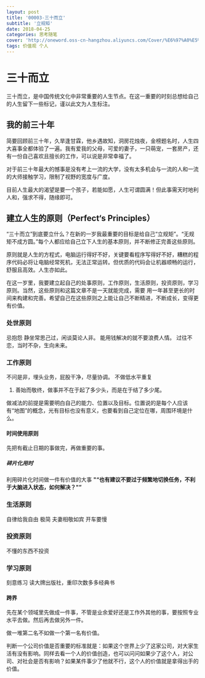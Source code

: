 ```yaml
---
layout: post
title: '00003-三十而立'
subtitle: '立规矩'
date: 2018-04-25
categories: 思考随笔
cover: 'http://oneword.oss-cn-hangzhou.aliyuncs.com/Cover/%E6%97%A0%E5%8D%B0%E8%89%AF%E5%93%81%20%E5%9C%B0%E5%B9%B3%E7%BA%BF3.jpg'
tags: 价值观 个人 
---
```


# 三十而立
三十而立，是中国传统文化中非常重要的人生节点。在这一重要的时刻总想给自己的人生留下一些标记，谨以此文为人生标注。
##  我的前三十年
简要回顾前三十年，久旱逢甘霖，他乡遇故知，洞房花烛夜，金榜题名时，人生四大喜事全都体验了一遍。我有爱我的父母，可爱的妻子，一只萌宠，一套房产，还有一份自己喜欢且擅长的工作，可以说是非常幸福了。

对于前三十年最大的憾事是没有考上一流的大学，没有太多机会与一流的人和一流的大师接触学习，限制了视野的宽度与广度。

目前人生最大的渴望是要一个孩子，若能如愿，人生可谓圆满！但此事需天时地利人和，强求不得，随缘即可。

## 建立人生的原则（Perfect‘s Principles）
“三十而立”到底要立什么？在新的一岁我最重要的目标是给自己“立规矩”。“无规矩不成方圆。”每个人都应给自己立下人生的基本原则，并不断修正完善这些原则。

原则就是人生的方程式，电脑运行得好不好，关键要看程序写得好不好，糟糕的程序代码必将让电脑经常死机，无法正常运转。但优质的代码会让机器顺畅的运行，舒服且高效。人生亦如此。

在这一岁里，我要建立起自己的处事原则，工作原则，生活原则，投资原则，学习原则。当然，这些原则和这篇文章不是一天就能完成，需要 用一年甚至更长的时间来构建和完善。希望自己在这些原则之上能让自己不断精进，不断成长，变得更有价值。

### 处世原则

忌抱怨
静坐常思己过，闲谈莫论人非。
能用钱解决的就不要浪费人情。
过往不恋，当时不杂，生向未来。

### 工作原则
不问是非，埋头业务，屁股干净，尽量协调。
不做低水平重复
1. 善始而敬终，做事并不在于起了多少头，而是在于结了多少尾。

做减法的前提是需要明白自己的能力、位置以及目标。位置说的是每个人应该有“地图”的概念，光有目标也没有意义，也要看到自己定位在哪，周围环境是什么。
  
#### 时间使用原则
先把有截止日期的事做完，再做重要的事。

##### 碎片化用时
利用碎片化时间做一件有价值的大事 **"<Q>也有建议不要过于频繁地切换任务，不利于大脑进入状态，如何解决？"** 

### 生活原则
自律给我自由
极简
夫妻相敬如宾
开车要慢
### 投资原则
不懂的东西不投资
### 学习原则
刻意练习
读大牌出版社，重印次数多多经典书

#### 跨界
先在某个领域里先做成一件事，不管是业余爱好还是工作外其他的事，要按照专业水平去做。然后再去做另外一件。

做一堆第二名不如做一个第一名有价值。

判断一个公司价值是否重要的标准就是：如果这个世界上少了这家公司，对大家生活有没有影响。同样去看一个人的价值创造，也可以问问如果少了这个人，对公司、对社会是否有影响？如果某件事少了他就不行，这个人的价值就是拿得出手的价值。
